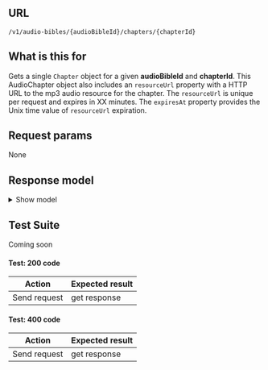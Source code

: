 ## URL

`/v1/audio-bibles/{audioBibleId}/chapters/{chapterId}`

## What is this for

Gets a single `Chapter` object for a given **audioBibleId** and **chapterId**.
This AudioChapter object also includes an `resourceUrl` property with a HTTP URL
to the mp3 audio resource for the chapter. The `resourceUrl` is unique per request
and expires in XX minutes. The `expiresAt` property provides the Unix time value of
`resourceUrl` expiration.

## Request params

None

## Response model

<details><summary>Show model</summary>

```ts
{
  data: {
    id: string;
    bibleId: string;
    number: string;
    bookId: string;
    resourceUrl: string;
    timecodes?: [
      {
        end: string;
        start: string;
        verseId: string;
      },
    ];
    expiresAt: string | number;
    reference: string;
    next?: {
      id: string;
      bookId: string;
      number: string;
    };
    previous?: {
      id: string;
      bookId: string;
      number: string;
    };
    copyright: string;
  };
  meta: {
    fums: string;
    fumsId: string;
    fumsJsInclude: string;
    fumsJs: string;
    fumsNoScript: string;
  };
}
```

</details>

## Test Suite

Coming soon

#### Test: 200 code

| Action       | Expected result |
| ------------ | --------------- |
| Send request | get response    |

#### Test: 400 code

| Action       | Expected result |
| ------------ | --------------- |
| Send request | get response    |
